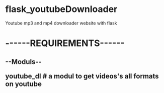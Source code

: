 # flask_youtubeDownloader
 Youtube mp3 and mp4 downloader website with flask


<h1>------REQUIREMENTS------</h1>
<h2 style="display:flex;flex-direction:column; ">--Moduls-- <p>youtube_dl # a modul to get videos's all formats on youtube </p></h2>

